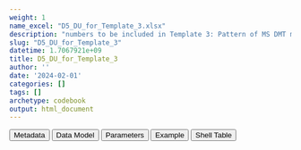 ```yaml
---
weight: 1
name_excel: "D5_DU_for_Template_3.xlsx"
description: "numbers to be included in Template 3: Pattern of MS DMT medication use (for each drug individually and for any MS drug use) during pregnancy in women from the MS Pregnancy cohort"
slug: "D5_DU_for_Template_3"
datetime: 1.7067921e+09
title: D5_DU_for_Template_3
author: ''
date: '2024-02-01'
categories: []
tags: []
archetype: codebook
output: html_document
---
```


<script src="/rmarkdown-libs/core-js/shim.min.js"></script>
<script src="/rmarkdown-libs/react/react.min.js"></script>
<script src="/rmarkdown-libs/react/react-dom.min.js"></script>
<script src="/rmarkdown-libs/reactwidget/react-tools.js"></script>
<script src="/rmarkdown-libs/htmlwidgets/htmlwidgets.js"></script>
<link href="/rmarkdown-libs/reactable/reactable.css" rel="stylesheet" />
<script src="/rmarkdown-libs/reactable-binding/reactable.js"></script>
<div class="tab">
<button class="tablinks" onclick="openCity(event, &#39;Metadata&#39;)" id="defaultOpen">Metadata</button>
<button class="tablinks" onclick="openCity(event, &#39;Data Model&#39;)">Data Model</button>
<button class="tablinks" onclick="openCity(event, &#39;Parameters&#39;)">Parameters</button>
<button class="tablinks" onclick="openCity(event, &#39;Example&#39;)">Example</button>
<button class="tablinks" onclick="openCity(event, &#39;Shell Table&#39;)">Shell Table</button>
</div>
<div class="tabcontent"></div>
<div id="Shell Table" class="tabcontent">
<div id="htmlwidget-1" class="reactable html-widget " style="width:auto;height:600px;"></div>
<script type="application/json" data-for="htmlwidget-1">{"x":{"tag":{"name":"Reactable","attribs":{"data":{"Patterns of MS drug use before, during and after pregnancy":["For each drug individually","●       Patterns of MS drug use around pregnancy","Before pregnancy2","Ø","Ø","✔","✔","●       Patterns of MS drug use during pregnancy",null,null,null,null,null,null,null,null,"Any MS drug","●       Patterns of MS drug use around pregnancy","Before pregnancy2","Ø"],"...2":[null,null,"During Pregnancy","✔","Ø","✔","Ø",null,"T13","✔","Ø","Ø","✔","✔","Ø","✔",null,null,"During Pregnancy","✔"],"...3":[null,null,null,null,null,null,null,null,"T23","Ø","✔","Ø","✔","Ø","✔","✔",null,null,null,null],"...4":[null,null,null,null,null,null,null,null,"T33","Ø","Ø","✔","Ø","✔","✔","✔",null,null,null,null],"Number of pregnancies exposed":[null,null,null,"n1_MSMEDICATION_0_anytri","n1_MSMEDICATION_0_notri","n1_MSMEDICATION_1_anytri","n1_MSMEDICATION_1_notri",null,null,"n1_MSMEDICATION_any_tri1only","n1_MSMEDICATION_any_tri2only",null,"n1_MSMEDICATION_any_tri1tri2only",null,null,"n1_MSMEDICATION_any_tri1tri2tri3",null,null,null,"n1_anydrug_0_anytri"],"Percentage (reference = pregnancies in the MS pregnancy cohort)":[null,null,null,"n2_MSMEDICATION_0_anytri","n2_MSMEDICATION_0_notri","n2_MSMEDICATION_1_anytri","n2_MSMEDICATION_1_notri",null,null,"n2_MSMEDICATION_any_tri1only","n2_MSMEDICATION_any_tri2only",null,"n2_MSMEDICATION_any_tri1tri2only",null,null,"n2_MSMEDICATION_any_tri1tri2tri3",null,null,null,"n2_anydrug_0_anytri"],"Median number of prescriptions/dispensations":[null,null,null,"n3_MSMEDICATION_0_anytri","n3_MSMEDICATION_0_notri","n3_MSMEDICATION_1_anytri","n3_MSMEDICATION_1_notri",null,null,"n3_MSMEDICATION_any_tri1only","n3_MSMEDICATION_any_tri2only",null,"n3_MSMEDICATION_any_tri1tri2only",null,null,"n3_MSMEDICATION_any_tri1tri2tri3",null,null,null,"n3_anydrug_0_anytri"]},"columns":[{"id":"Patterns of MS drug use before, during and after pregnancy","name":"Patterns of MS drug use before, during and after pregnancy","type":"character"},{"id":"...2","name":"...2","type":"character"},{"id":"...3","name":"...3","type":"character"},{"id":"...4","name":"...4","type":"character"},{"id":"Number of pregnancies exposed","name":"Number of pregnancies exposed","type":"character"},{"id":"Percentage (reference = pregnancies in the MS pregnancy cohort)","name":"Percentage (reference = pregnancies in the MS pregnancy cohort)","type":"character"},{"id":"Median number of prescriptions/dispensations","name":"Median number of prescriptions/dispensations","type":"character"}],"sortable":false,"searchable":true,"pagination":false,"highlight":true,"bordered":true,"striped":true,"style":{"maxWidth":1800},"height":"600px","dataKey":"48a02fdb461682a03d7a0e2d73ef4c6d"},"children":[]},"class":"reactR_markup"},"evals":[],"jsHooks":[]}</script>
</div>
